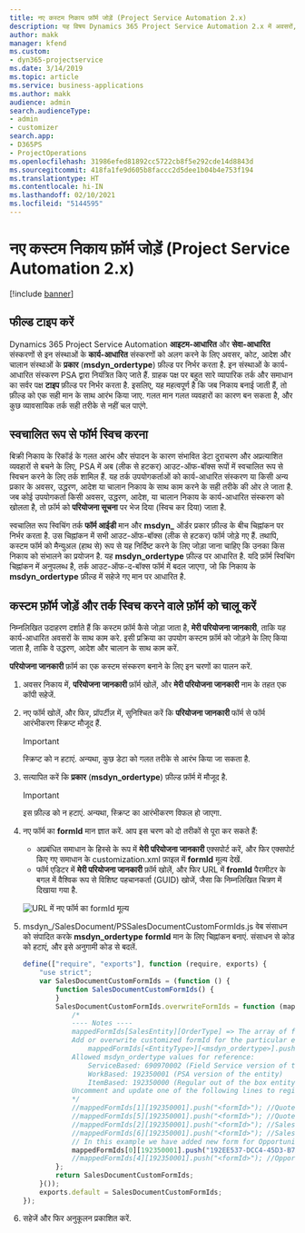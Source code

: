 ```yaml
---
title: नए कस्टम निकाय फ़ॉर्म जोड़ें (Project Service Automation 2.x)
description: यह विषय Dynamics 365 Project Service Automation 2.x में अवसरों, उद्धरणों, आदेशों या चालानों के लिए कस्टम निकाय फॉर्म को जोड़ने के बारे में जानकारी प्रदान करता है.
author: makk
manager: kfend
ms.custom:
- dyn365-projectservice
ms.date: 3/14/2019
ms.topic: article
ms.service: business-applications
ms.author: makk
audience: admin
search.audienceType:
- admin
- customizer
search.app:
- D365PS
- ProjectOperations
ms.openlocfilehash: 31986efed81892cc5722cb8f5e292cde14d8843d
ms.sourcegitcommit: 418fa1fe9d605b8faccc2d5dee1b04b4e753f194
ms.translationtype: HT
ms.contentlocale: hi-IN
ms.lasthandoff: 02/10/2021
ms.locfileid: "5144595"
---
```

# <a name="add-new-custom-entity-forms-project-service-automation-2x"></a>नए कस्टम निकाय फ़ॉर्म जोड़ें (Project Service Automation 2.x)

[!include [banner](../../includes/psa-now-project-operations.md)]

## <a name="type-field"></a>फील्ड टाइप करें 

Dynamics 365 Project Service Automation **आइटम-आधारित** और **सेवा-आधारित** संस्करणों से इन संस्थाओं के **कार्य-आधारित** संस्करणों को अलग करने के लिए अवसर, कोट, आदेश और चालान संस्थाओं के **प्रकार** (**msdyn\_ordertype**) फ़ील्ड पर निर्भर करता है. इन संस्थाओं के कार्य-आधारित संस्करण PSA द्वारा नियंत्रित किए जाते हैं. ग्राहक पक्ष पर बहुत सारे व्यापारिक तर्क और समाधान का सर्वर पक्ष **टाइप** फ़ील्ड पर निर्भर करता है. इसलिए, यह महत्वपूर्ण है कि जब निकाय बनाई जाती हैं, तो फ़ील्ड को एक सही मान के साथ आरंभ किया जाए. गलत मान गलत व्यवहारों का कारण बन सकता है, और कुछ व्यावसायिक तर्क सही तरीके से नहीं चल पाएंगे.

## <a name="automatic-form-switching"></a>स्वचालित रूप से फॉर्म स्विच करना

बिक्री निकाय के रिकॉर्ड के गलत आरंभ और संपादन के कारण संभावित डेटा दुराचरण और अप्रत्याशित व्यवहारों से बचने के लिए, PSA में अब (लीक से हटकर) आउट-ऑफ-बॉक्स रूपों में स्वचालित रूप से स्विचन करने के लिए तर्क शामिल हैं. यह तर्क उपयोगकर्ताओं को कार्य-आधारित संस्करण या किसी अन्य प्रकार के अवसर, उद्धरण, आदेश या चालान निकाय के साथ काम करने के सही तरीके की ओर ले जाता है. जब कोई उपयोगकर्ता किसी अवसर, उद्धरण, आदेश, या चालान निकाय के कार्य-आधारित संस्करण को खोलता है, तो फ़ॉर्म को **परियोजना सूचना** पर भेज दिया (स्विच कर दिया) जाता है.

स्वचालित रूप स्विचिंग तर्क **फॉर्म आईडी** मान और **msdyn\_** ऑर्डर प्रकार फ़ील्ड के बीच चिह्नांकन पर निर्भर करता है. उस चिह्नांकन में सभी आउट-ऑफ-बॉक्स (लीक से हटकर) फॉर्म जोड़े गए हैं. तथापि, कस्टम फॉर्म को मैन्युअल (हाथ से) रूप से यह निर्दिष्ट करने के लिए जोड़ा जाना चाहिए कि उनका किस निकाय को संभालने का प्रयोजन है. यह **msdyn\_ordertype** फ़ील्ड पर आधारित है. यदि फ़ॉर्म स्विचिंग चिह्नांकन में अनुपलब्ध है, तर्क आउट-ऑफ-द-बॉक्स फॉर्म में बदल जाएगा, जो कि निकाय के **msdyn\_ordertype** फ़ील्ड में सहेजे गए मान पर आधारित है.

## <a name="add-custom-forms-and-turn-on-the-form-switching-logic"></a>कस्टम फ़ॉर्म जोड़ें और तर्क स्विच करने वाले फ़ॉर्म को चालू करें

निम्नलिखित उदाहरण दर्शाते हैं कि कस्टम फ़ॉर्म कैसे जोड़ा जाता है, **मेरी परियोजना जानकारी**, ताकि यह कार्य-आधारित अवसरों के साथ काम करे. इसी प्रक्रिया का उपयोग कस्टम फ़ॉर्म को जोड़ने के लिए किया जाता है, ताकि वे उद्धरण, आदेश और चालान के साथ काम करें.

**परियोजना जानकारी** फ़ॉर्म का एक कस्टम संस्करण बनाने के लिए इन चरणों का पालन करें.

1. अवसर निकाय में, **परियोजना जानकारी** फ़ॉर्म खोलें, और **मेरी परियोजना जानकारी** नाम के तहत एक कॉपी सहेजें.
2. नए फॉर्म खोलें, और फिर, प्रॉपर्टीज़ में, सुनिश्चित करें कि **परियोजना जानकारी** फॉर्म से फॉर्म आरंभीकरण स्क्रिप्ट मौजूद हैं. 

    > [!IMPORTANT]
    > स्क्रिप्ट को न हटाएं. अन्यथा, कुछ डेटा को गलत तरीके से आरंभ किया जा सकता है.

3. सत्यापित करें कि **प्रकार** (**msdyn\_ordertype**) फ़ील्ड फ़ॉर्म में मौजूद है. 

    > [!IMPORTANT]
    > इस फ़ील्ड को न हटाएं. अन्यथा, स्क्रिप्ट का आरंभीकरण विफल हो जाएगा.

4. नए फॉर्म का **formId** मान ज्ञात करें. आप इस चरण को दो तरीकों से पूरा कर सकते हैं:

    - अप्रबंधित समाधान के हिस्से के रूप में **मेरी परियोजना जानकारी** एक्सपोर्ट करें, और फिर एक्सपोर्ट किए गए समाधान के customization.xml फ़ाइल में **formId** मूल्य देखें.
    - फॉर्म एडिटर में **मेरी परियोजना जानकारी** फ़ॉर्म खोलें, और फिर URL में **fromId** पैरामीटर के बगल में वैश्विक रूप से विशिष्ट पहचानकर्ता (GUID) खोजें, जैसा कि निम्नलिखित चित्रण में दिखाया गया है.

    ![URL में नए फॉर्म का formId मूल्य](media/how-to-add-custom-forms-in-v2.0.png)

5. msdyn\_/SalesDocument/PSSalesDocumentCustomFormIds.js वेब संसाधन को संपादित करके **msdyn\_ordertype** **formId** मान के लिए चिह्नांकन बनाएं. संसाधन से कोड को हटाएं, और इसे अनुगामी कोड से बदलें.

    ```javascript
    define(["require", "exports"], function (require, exports) {
        "use strict";
        var SalesDocumentCustomFormIds = (function () {
            function SalesDocumentCustomFormIds() {
            }
            SalesDocumentCustomFormIds.overwriteFormIds = function (mappedFormIds) {
                /*
                ---- Notes ----
                mappedFormIds[SalesEntity][OrderType] => The array of forms IDs that support particular entity and order type
                Add or overwrite customized formId for the particular entity and order type by calling:
                    mappedFormIds[<EntityType>][<msdyn_ordertype>].push("<formId>");
                Allowed msdyn_ordertype values for reference:
                    ServiceBased: 690970002 (Field Service version of the entity)
                    WorkBased: 192350001 (PSA version of the entity)
                    ItemBased: 192350000 (Regular out of the box entity)
                Uncomment and update one of the following lines to register custom PSA form for required entity:
                */      
                //mappedFormIds[1][192350001].push("<formId>"); //Quote
                //mappedFormIds[5][192350001].push("<formId>"); //Quote Line
                //mappedFormIds[2][192350001].push("<formId>"); //Sales Order
                //mappedFormIds[6][192350001].push("<formId>"); //Sales Order Line
                // In this example we have added new form for Opportunity
                mappedFormIds[0][192350001].push("192EE537-DCC4-45D3-B7AF-EA694B9113D2"); //Opportunity
                //mappedFormIds[4][192350001].push("<formId>"); //Opportunity Line
            };
            return SalesDocumentCustomFormIds;
        }());
        exports.default = SalesDocumentCustomFormIds;
    });
    ```

6. सहेजें और फिर अनुकूलन प्रकाशित करें.
